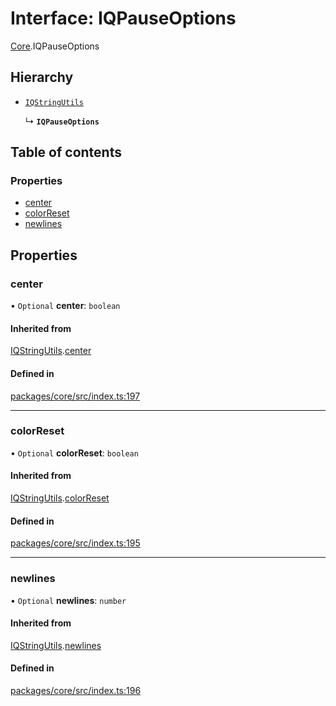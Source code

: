# Interface: IQPauseOptions

[Core](../modules/Core.md).IQPauseOptions

## Hierarchy

- [`IQStringUtils`](Core.IQStringUtils.md)

  ↳ **`IQPauseOptions`**

## Table of contents

### Properties

- [center](Core.IQPauseOptions.md#center)
- [colorReset](Core.IQPauseOptions.md#colorreset)
- [newlines](Core.IQPauseOptions.md#newlines)

## Properties

### center

• `Optional` **center**: `boolean`

#### Inherited from

[IQStringUtils](Core.IQStringUtils.md).[center](Core.IQStringUtils.md#center)

#### Defined in

[packages/core/src/index.ts:197](https://github.com/iniquitybbs/iniquity/blob/a82cddc/packages/core/src/index.ts#L197)

___

### colorReset

• `Optional` **colorReset**: `boolean`

#### Inherited from

[IQStringUtils](Core.IQStringUtils.md).[colorReset](Core.IQStringUtils.md#colorreset)

#### Defined in

[packages/core/src/index.ts:195](https://github.com/iniquitybbs/iniquity/blob/a82cddc/packages/core/src/index.ts#L195)

___

### newlines

• `Optional` **newlines**: `number`

#### Inherited from

[IQStringUtils](Core.IQStringUtils.md).[newlines](Core.IQStringUtils.md#newlines)

#### Defined in

[packages/core/src/index.ts:196](https://github.com/iniquitybbs/iniquity/blob/a82cddc/packages/core/src/index.ts#L196)
